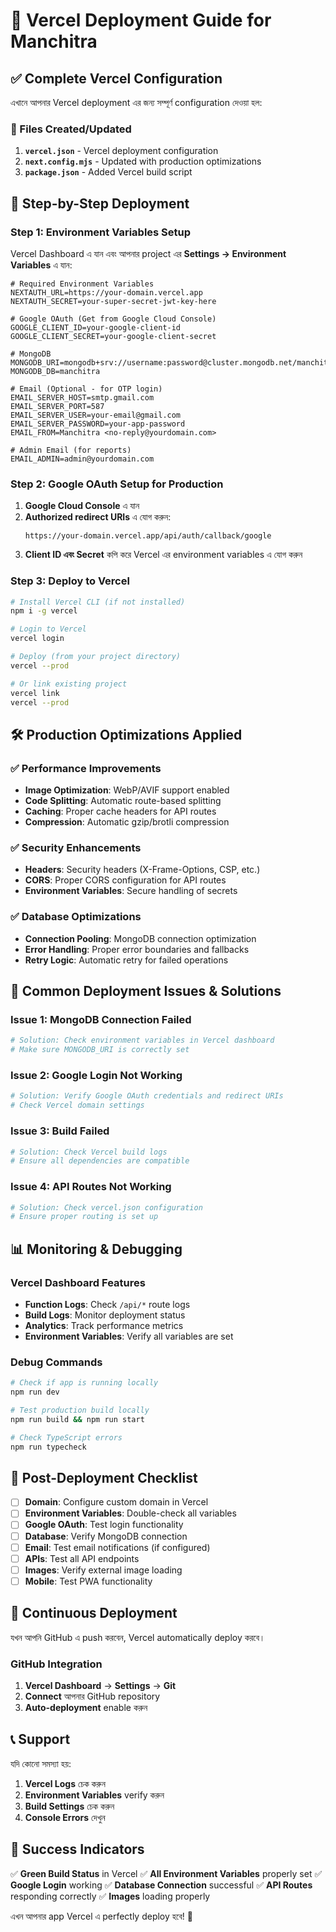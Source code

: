 # 🚀 Vercel Deployment Guide for Manchitra

## ✅ Complete Vercel Configuration

এখানে আপনার Vercel deployment এর জন্য সম্পূর্ণ configuration দেওয়া হল:

### **📁 Files Created/Updated**

1. **`vercel.json`** - Vercel deployment configuration
2. **`next.config.mjs`** - Updated with production optimizations
3. **`package.json`** - Added Vercel build script

## 🔧 Step-by-Step Deployment

### **Step 1: Environment Variables Setup**

Vercel Dashboard এ যান এবং আপনার project এর **Settings → Environment Variables** এ যান:

```env
# Required Environment Variables
NEXTAUTH_URL=https://your-domain.vercel.app
NEXTAUTH_SECRET=your-super-secret-jwt-key-here

# Google OAuth (Get from Google Cloud Console)
GOOGLE_CLIENT_ID=your-google-client-id
GOOGLE_CLIENT_SECRET=your-google-client-secret

# MongoDB
MONGODB_URI=mongodb+srv://username:password@cluster.mongodb.net/manchitra
MONGODB_DB=manchitra

# Email (Optional - for OTP login)
EMAIL_SERVER_HOST=smtp.gmail.com
EMAIL_SERVER_PORT=587
EMAIL_SERVER_USER=your-email@gmail.com
EMAIL_SERVER_PASSWORD=your-app-password
EMAIL_FROM=Manchitra <no-reply@yourdomain.com>

# Admin Email (for reports)
EMAIL_ADMIN=admin@yourdomain.com
```

### **Step 2: Google OAuth Setup for Production**

1. **Google Cloud Console** এ যান
2. **Authorized redirect URIs** এ যোগ করুন:
   ```
   https://your-domain.vercel.app/api/auth/callback/google
   ```
3. **Client ID এবং Secret** কপি করে Vercel এর environment variables এ যোগ করুন

### **Step 3: Deploy to Vercel**

```bash
# Install Vercel CLI (if not installed)
npm i -g vercel

# Login to Vercel
vercel login

# Deploy (from your project directory)
vercel --prod

# Or link existing project
vercel link
vercel --prod
```

## 🛠️ Production Optimizations Applied

### **✅ Performance Improvements**
- **Image Optimization**: WebP/AVIF support enabled
- **Code Splitting**: Automatic route-based splitting
- **Caching**: Proper cache headers for API routes
- **Compression**: Automatic gzip/brotli compression

### **✅ Security Enhancements**
- **Headers**: Security headers (X-Frame-Options, CSP, etc.)
- **CORS**: Proper CORS configuration for API routes
- **Environment Variables**: Secure handling of secrets

### **✅ Database Optimizations**
- **Connection Pooling**: MongoDB connection optimization
- **Error Handling**: Proper error boundaries and fallbacks
- **Retry Logic**: Automatic retry for failed operations

## 🚨 Common Deployment Issues & Solutions

### **Issue 1: MongoDB Connection Failed**
```bash
# Solution: Check environment variables in Vercel dashboard
# Make sure MONGODB_URI is correctly set
```

### **Issue 2: Google Login Not Working**
```bash
# Solution: Verify Google OAuth credentials and redirect URIs
# Check Vercel domain settings
```

### **Issue 3: Build Failed**
```bash
# Solution: Check Vercel build logs
# Ensure all dependencies are compatible
```

### **Issue 4: API Routes Not Working**
```bash
# Solution: Check vercel.json configuration
# Ensure proper routing is set up
```

## 📊 Monitoring & Debugging

### **Vercel Dashboard Features**
- **Function Logs**: Check `/api/*` route logs
- **Build Logs**: Monitor deployment status
- **Analytics**: Track performance metrics
- **Environment Variables**: Verify all variables are set

### **Debug Commands**
```bash
# Check if app is running locally
npm run dev

# Test production build locally
npm run build && npm run start

# Check TypeScript errors
npm run typecheck
```

## 🎯 Post-Deployment Checklist

- [ ] **Domain**: Configure custom domain in Vercel
- [ ] **Environment Variables**: Double-check all variables
- [ ] **Google OAuth**: Test login functionality
- [ ] **Database**: Verify MongoDB connection
- [ ] **Email**: Test email notifications (if configured)
- [ ] **APIs**: Test all API endpoints
- [ ] **Images**: Verify external image loading
- [ ] **Mobile**: Test PWA functionality

## 🔄 Continuous Deployment

যখন আপনি GitHub এ push করবেন, Vercel automatically deploy করবে।

### **GitHub Integration**
1. **Vercel Dashboard** → **Settings** → **Git**
2. **Connect** আপনার GitHub repository
3. **Auto-deployment** enable করুন

## 📞 Support

যদি কোনো সমস্যা হয়:
1. **Vercel Logs** চেক করুন
2. **Environment Variables** verify করুন
3. **Build Settings** চেক করুন
4. **Console Errors** দেখুন

## 🎉 Success Indicators

✅ **Green Build Status** in Vercel
✅ **All Environment Variables** properly set
✅ **Google Login** working
✅ **Database Connection** successful
✅ **API Routes** responding correctly
✅ **Images** loading properly

এখন আপনার app Vercel এ perfectly deploy হবে! 🚀
